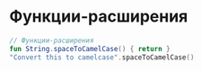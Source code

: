 # Функции-расширения

```kotlin
// Функции-расширения
fun String.spaceToCamelCase() { return }
"Convert this to camelcase".spaceToCamelCase()
```

